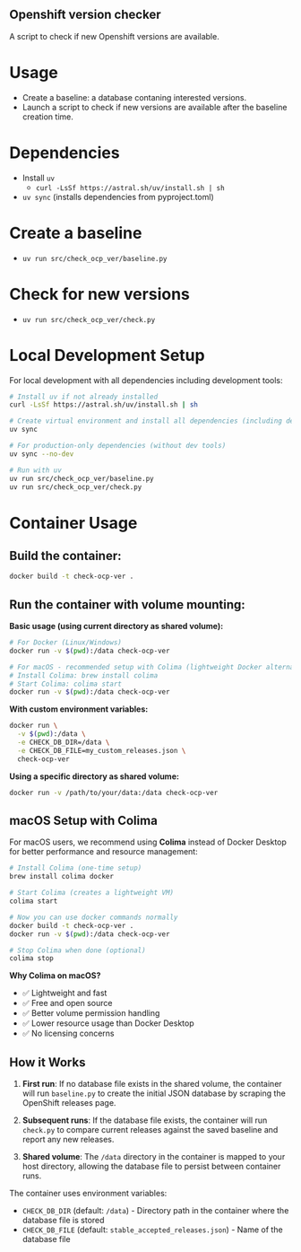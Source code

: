 Openshift version checker
-------------------------

A script to check if new Openshift versions are available.

# Usage
- Create a baseline: a database contaning interested versions.
- Launch a script to check if new versions are available after the baseline creation time.

# Dependencies
- Install `uv`
  - `curl -LsSf https://astral.sh/uv/install.sh | sh`
- `uv sync` (installs dependencies from pyproject.toml)

# Create a baseline
- `uv run src/check_ocp_ver/baseline.py`

# Check for new versions
- `uv run src/check_ocp_ver/check.py`

# Local Development Setup

For local development with all dependencies including development tools:

```bash
# Install uv if not already installed
curl -LsSf https://astral.sh/uv/install.sh | sh

# Create virtual environment and install all dependencies (including dev tools like black)
uv sync

# For production-only dependencies (without dev tools)
uv sync --no-dev

# Run with uv
uv run src/check_ocp_ver/baseline.py
uv run src/check_ocp_ver/check.py
```

# Container Usage

## Build the container:
```bash
docker build -t check-ocp-ver .
```

## Run the container with volume mounting:

**Basic usage (using current directory as shared volume):**
```bash
# For Docker (Linux/Windows)
docker run -v $(pwd):/data check-ocp-ver

# For macOS - recommended setup with Colima (lightweight Docker alternative)
# Install Colima: brew install colima
# Start Colima: colima start
docker run -v $(pwd):/data check-ocp-ver
```

**With custom environment variables:**
```bash
docker run \
  -v $(pwd):/data \
  -e CHECK_DB_DIR=/data \
  -e CHECK_DB_FILE=my_custom_releases.json \
  check-ocp-ver
```

**Using a specific directory as shared volume:**
```bash
docker run -v /path/to/your/data:/data check-ocp-ver
```

## macOS Setup with Colima

For macOS users, we recommend using **Colima** instead of Docker Desktop for better performance and resource management:

```bash
# Install Colima (one-time setup)
brew install colima docker

# Start Colima (creates a lightweight VM)
colima start

# Now you can use docker commands normally
docker build -t check-ocp-ver .
docker run -v $(pwd):/data check-ocp-ver

# Stop Colima when done (optional)
colima stop
```

**Why Colima on macOS?**
- ✅ Lightweight and fast
- ✅ Free and open source  
- ✅ Better volume permission handling
- ✅ Lower resource usage than Docker Desktop
- ✅ No licensing concerns

## How it Works

1. **First run**: If no database file exists in the shared volume, the container will run `baseline.py` to create the initial JSON database by scraping the OpenShift releases page.

2. **Subsequent runs**: If the database file exists, the container will run `check.py` to compare current releases against the saved baseline and report any new releases.

3. **Shared volume**: The `/data` directory in the container is mapped to your host directory, allowing the database file to persist between container runs.

The container uses environment variables:
- `CHECK_DB_DIR` (default: `/data`) - Directory path in the container where the database file is stored
- `CHECK_DB_FILE` (default: `stable_accepted_releases.json`) - Name of the database file
